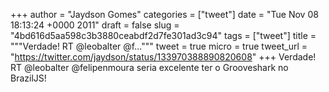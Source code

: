
+++
author = "Jaydson Gomes"
categories = ["tweet"]
date = "Tue Nov 08 18:13:24 +0000 2011"
draft = false
slug = "4bd616d5aa598c3b3880ceabdf2d7fe301ad3c94"
tags = ["tweet"]
title = """Verdade! RT @leobalter @f..."""
tweet = true
micro = true
tweet_url = "https://twitter.com/jaydson/status/133970388890820608"
+++
Verdade! RT @leobalter @felipenmoura seria excelente ter o Grooveshark no BrazilJS!
